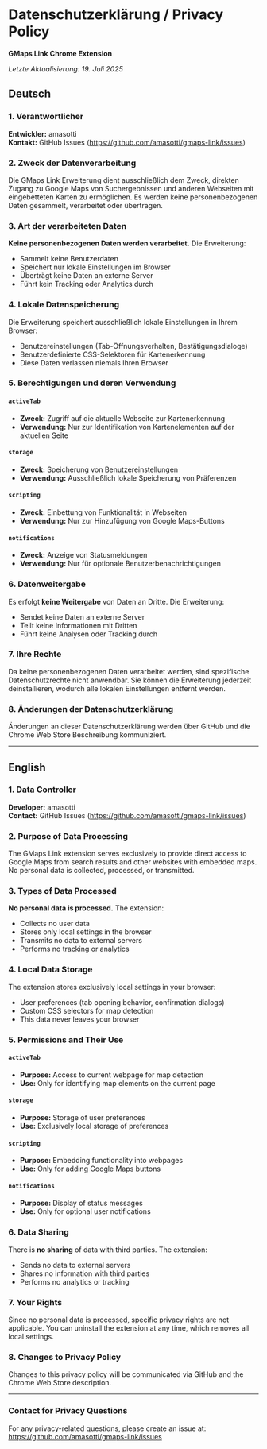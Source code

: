 # Datenschutzerklärung / Privacy Policy

**GMaps Link Chrome Extension**

*Letzte Aktualisierung: 19. Juli 2025*

## Deutsch

### 1. Verantwortlicher
**Entwickler:** amasotti  
**Kontakt:** GitHub Issues (https://github.com/amasotti/gmaps-link/issues)

### 2. Zweck der Datenverarbeitung
Die GMaps Link Erweiterung dient ausschließlich dem Zweck, direkten Zugang zu Google Maps von Suchergebnissen und anderen Webseiten mit eingebetteten Karten zu ermöglichen. Es werden keine personenbezogenen Daten gesammelt, verarbeitet oder übertragen.

### 3. Art der verarbeiteten Daten
**Keine personenbezogenen Daten werden verarbeitet.** Die Erweiterung:
- Sammelt keine Benutzerdaten
- Speichert nur lokale Einstellungen im Browser
- Überträgt keine Daten an externe Server
- Führt kein Tracking oder Analytics durch

### 4. Lokale Datenspeicherung
Die Erweiterung speichert ausschließlich lokale Einstellungen in Ihrem Browser:
- Benutzereinstellungen (Tab-Öffnungsverhalten, Bestätigungsdialoge)
- Benutzerdefinierte CSS-Selektoren für Kartenerkennung
- Diese Daten verlassen niemals Ihren Browser

### 5. Berechtigungen und deren Verwendung

#### `activeTab`
- **Zweck:** Zugriff auf die aktuelle Webseite zur Kartenerkennung
- **Verwendung:** Nur zur Identifikation von Kartenelementen auf der aktuellen Seite

#### `storage`
- **Zweck:** Speicherung von Benutzereinstellungen
- **Verwendung:** Ausschließlich lokale Speicherung von Präferenzen

#### `scripting`
- **Zweck:** Einbettung von Funktionalität in Webseiten
- **Verwendung:** Nur zur Hinzufügung von Google Maps-Buttons

#### `notifications`
- **Zweck:** Anzeige von Statusmeldungen
- **Verwendung:** Nur für optionale Benutzerbenachrichtigungen

### 6. Datenweitergabe
Es erfolgt **keine Weitergabe** von Daten an Dritte. Die Erweiterung:
- Sendet keine Daten an externe Server
- Teilt keine Informationen mit Dritten
- Führt keine Analysen oder Tracking durch

### 7. Ihre Rechte
Da keine personenbezogenen Daten verarbeitet werden, sind spezifische Datenschutzrechte nicht anwendbar. Sie können die Erweiterung jederzeit deinstallieren, wodurch alle lokalen Einstellungen entfernt werden.

### 8. Änderungen der Datenschutzerklärung
Änderungen an dieser Datenschutzerklärung werden über GitHub und die Chrome Web Store Beschreibung kommuniziert.

---

## English

### 1. Data Controller
**Developer:** amasotti  
**Contact:** GitHub Issues (https://github.com/amasotti/gmaps-link/issues)

### 2. Purpose of Data Processing
The GMaps Link extension serves exclusively to provide direct access to Google Maps from search results and other websites with embedded maps. No personal data is collected, processed, or transmitted.

### 3. Types of Data Processed
**No personal data is processed.** The extension:
- Collects no user data
- Stores only local settings in the browser
- Transmits no data to external servers
- Performs no tracking or analytics

### 4. Local Data Storage
The extension stores exclusively local settings in your browser:
- User preferences (tab opening behavior, confirmation dialogs)
- Custom CSS selectors for map detection
- This data never leaves your browser

### 5. Permissions and Their Use

#### `activeTab`
- **Purpose:** Access to current webpage for map detection
- **Use:** Only for identifying map elements on the current page

#### `storage`
- **Purpose:** Storage of user preferences
- **Use:** Exclusively local storage of preferences

#### `scripting`
- **Purpose:** Embedding functionality into webpages
- **Use:** Only for adding Google Maps buttons

#### `notifications`
- **Purpose:** Display of status messages
- **Use:** Only for optional user notifications

### 6. Data Sharing
There is **no sharing** of data with third parties. The extension:
- Sends no data to external servers
- Shares no information with third parties
- Performs no analytics or tracking

### 7. Your Rights
Since no personal data is processed, specific privacy rights are not applicable. You can uninstall the extension at any time, which removes all local settings.

### 8. Changes to Privacy Policy
Changes to this privacy policy will be communicated via GitHub and the Chrome Web Store description.

---

### Contact for Privacy Questions
For any privacy-related questions, please create an issue at:  
https://github.com/amasotti/gmaps-link/issues
